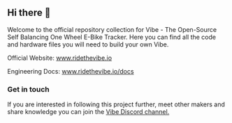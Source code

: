 ## Hi there 👋
Welcome to the official repository collection for Vibe - The Open-Source Self Balancing One Wheel E-Bike Tracker. Here you can find all the code and hardware files you will need to build your own Vibe.

Official Website: www.ridethevibe.io

Engineering Docs: www.ridethevibe.io/docs


### Get in touch
If you are interested in following this project further, meet other makers and share knowledge you can join the [Vibe Discord channel.](https://discord.gg/63dxeuhfvk)
